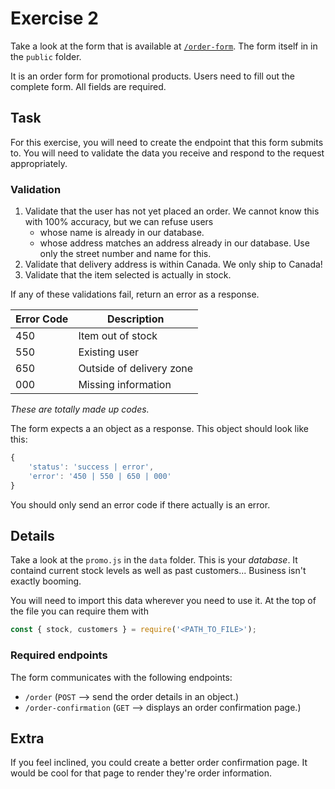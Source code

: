 # Exercise 2

Take a look at the form that is available at [`/order-form`](http://localhost:8000/order-form). The form itself in in the `public` folder.

It is an order form for promotional products. Users need to fill out the complete form. All fields are required.

## Task

For this exercise, you will need to create the endpoint that this form submits to. You will need to validate the data you receive and respond to the request appropriately.

### Validation

1. Validate that the user has not yet placed an order. We cannot know this with 100% accuracy, but we can refuse users
    - whose name is already in our database.
    - whose address matches an address already in our database. Use only the street number and name for this.
2. Validate that delivery address is within Canada. We only ship to Canada!
3. Validate that the item selected is actually in stock.

If any of these validations fail, return an error as a response.

| Error Code | Description              |
| ---------- | ------------------------ |
| 450        | Item out of stock        |
| 550        | Existing user            |
| 650        | Outside of delivery zone |
| 000        | Missing information      |

_These are totally made up codes._

The form expects a an object as a response. This object should look like this:

```js
{
    'status': 'success | error',
    'error': '450 | 550 | 650 | 000'
}
```

You should only send an error code if there actually is an error.

## Details

Take a look at the `promo.js` in the `data` folder. This is your _database_. It containd current stock levels as well as past customers... Business isn't exactly booming.

You will need to import this data wherever you need to use it. At the top of the file you can require them with 

```js
const { stock, customers } = require('<PATH_TO_FILE>');
```

### Required endpoints

The form communicates with the following endpoints:

- `/order` (`POST` --> send the order details in an object.)
- `/order-confirmation` (`GET` --> displays an order confirmation page.)

## Extra

If you feel inclined, you could create a better order confirmation page. It would be cool for that page to render they're order information.

